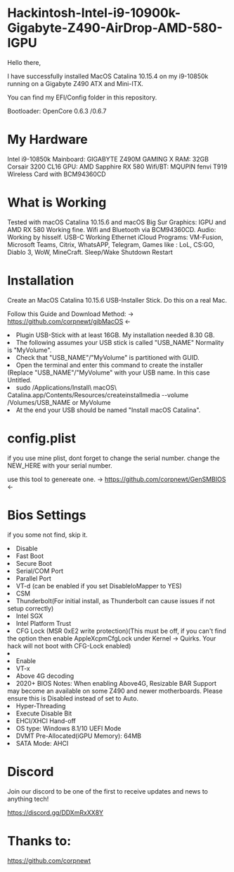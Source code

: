# Hackintosh-Intel-i9-10900k-Gigabyte-Z490-AirDrop-AMD-580-IGPU

Hello there,

I have successfully installed MacOS Catalina 10.15.4 on my i9-10850k running on a Gigabyte Z490 ATX and Mini-ITX.

You can find my EFI/Config folder in this repository.

Bootloader: OpenCore 0.6.3 /0.6.7


# My Hardware
Intel i9-10850k
Mainboard: GIGABYTE Z490M GAMING X 
RAM: 32GB Corsair 3200 CL16
GPU: AMD Sapphire RX 580
Wifi/BT: MQUPIN fenvi T919 Wireless Card with BCM94360CD 


# What is Working
 Tested with macOS Catalina 10.15.6 and macOS Big Sur
 Graphics: IGPU and AMD RX 580 Working fine.
 Wifi and Bluetooth via BCM94360CD.
 Audio: Working by hisself. 
 USB-C Working
 Ethernet
 iCloud
 Programs: VM-Fusion, Microsoft Teams, Citrix, WhatsAPP, Telegram, 
 Games like : LoL, CS:GO, Diablo 3, WoW, MineCraft.
 Sleep/Wake
 Shutdown
 Restart

 
 
 
# Installation 
Create an MacOS Catalina 10.15.6 USB-Installer Stick. Do this on a real Mac.

Follow this Guide and Download Method: -> https://github.com/corpnewt/gibMacOS <-


<li> Plugin USB-Stick with at least 16GB. My installation needed 8.30 GB. </li>
<li> The following assumes your USB stick is called "USB_NAME" Normality is "MyVolume". </li>
<li> Check that "USB_NAME"/"MyVolume" is partitioned with GUID. </li>
<li> Open the terminal and enter this command to create the installer (Replace "USB_NAME"/"MyVolume" with your USB name. In this case Untitled. </li>
<li> sudo /Applications/Install\ macOS\ Catalina.app/Contents/Resources/createinstallmedia --volume /Volumes/USB_NAME or MyVolume </li>
<li> At the end your USB should be named "Install macOS Catalina". </li>

# config.plist
if you use mine plist, dont forget to change the serial number. 
change the NEW_HERE with your serial number.

use this tool to genereate one. -> https://github.com/corpnewt/GenSMBIOS <-


# Bios Settings
if you some not find, skip it.
<li> Disable </li>

<li> Fast Boot </li>
<li> Secure Boot </li>
<li> Serial/COM Port </li>
<li> Parallel Port </li>
<li> VT-d (can be enabled if you set DisableIoMapper to YES) </li>
<li> CSM </li>
<li> Thunderbolt(For initial install, as Thunderbolt can cause issues if not setup correctly) </li>
<li> Intel SGX </li>
<li> Intel Platform Trust </li>
<li> CFG Lock (MSR 0xE2 write protection)(This must be off, if you can't find the option then enable AppleXcpmCfgLock under Kernel -> Quirks. Your hack will not boot with CFG-Lock enabled) </li>

<li></li>
<li> Enable </li>

<li> VT-x </li>
<li> Above 4G decoding </li>
<li> 2020+ BIOS Notes: When enabling Above4G, Resizable BAR Support may become an available on some Z490 and newer motherboards. Please ensure this is Disabled instead of set to Auto. </li>
<li> Hyper-Threading </li>
<li> Execute Disable Bit </li>
<li> EHCI/XHCI Hand-off </li>
<li> OS type: Windows 8.1/10 UEFI Mode </li>
<li> DVMT Pre-Allocated(iGPU Memory): 64MB </li>
<li> SATA Mode: AHCI </li>




# Discord
Join our discord to be one of the first to receive updates and news to anything tech!

https://discord.gg/DDXmRxXX8Y


# Thanks to:
https://github.com/corpnewt
